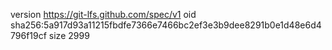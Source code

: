version https://git-lfs.github.com/spec/v1
oid sha256:5a917d93a11215fbdfe7366e7466bc2ef3e3b9dee8291b0e1d48e6d4796f19cf
size 2999
